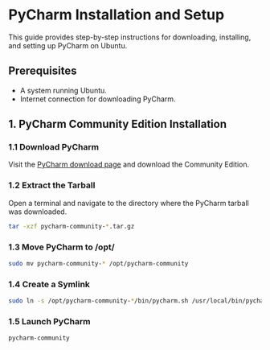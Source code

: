 # PyCharm Installation and Setup

This guide provides step-by-step instructions for downloading, installing, and setting up PyCharm on Ubuntu.

## Prerequisites

- A system running Ubuntu.
- Internet connection for downloading PyCharm.

## 1. PyCharm Community Edition Installation

### 1.1 Download PyCharm

Visit the [PyCharm download page](https://www.jetbrains.com/pycharm/download/) and download the Community Edition.

### 1.2 Extract the Tarball
Open a terminal and navigate to the directory where the PyCharm tarball was downloaded.

```bash
tar -xzf pycharm-community-*.tar.gz
```

### 1.3 Move PyCharm to /opt/

```bash
sudo mv pycharm-community-* /opt/pycharm-community
```
### 1.4 Create a Symlink

```bash
sudo ln -s /opt/pycharm-community-*/bin/pycharm.sh /usr/local/bin/pycharm-community

```
### 1.5   Launch PyCharm

```bash
pycharm-community

```



